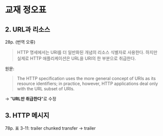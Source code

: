 # 교재 정오표

## 2. URL과 리소스 

28p. \(번역 오류\)

> HTTP 명세에서는 URI를 더 일반화된 개념의 리소스 식별자로 사용한다. 하지만 실제로 HTTP 애플리케이션은 URL을 URI의 한 부분으로 취급한다.

원문:

> The HTTP specification uses the more general concept of URIs as its resource identifiers; in practice, however, HTTP applications deal only with the URL subset of URIs.

→ "**URL만 취급한다**"로 수정

## 3. HTTP 메시지

78p. 표 3-11: trailer chunked transfer → trailer



